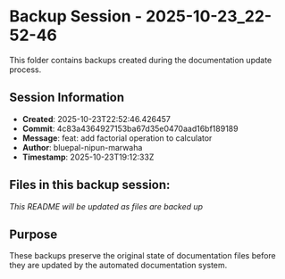# Backup Session - 2025-10-23_22-52-46

This folder contains backups created during the documentation update process.

## Session Information
- **Created**: 2025-10-23T22:52:46.426457
- **Commit**: 4c83a4364927153ba67d35e0470aad16bf189189
- **Message**: feat: add factorial operation to calculator
- **Author**: bluepal-nipun-marwaha
- **Timestamp**: 2025-10-23T19:12:33Z

## Files in this backup session:
*This README will be updated as files are backed up*

## Purpose
These backups preserve the original state of documentation files before they are updated by the automated documentation system.
